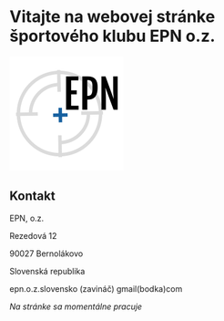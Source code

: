 <html>
<head>
<meta http-equiv="content-type" content="text/html; charset=utf-8">
</head>
<body>
<h1>Vitajte na webovej stránke športového klubu EPN o.z.</h1>
<p><img alt="EPN_logo" src="./EPN_logo2.png"></p>
<h2>Kontakt</h2>
<p>EPN, o.z.</p>
<p>Rezedová 12</p>
<p>90027 Bernolákovo</p>
<p>Slovenská republika</p>
<p>epn.o.z.slovensko (zavináč) gmail(bodka)com</p>
<p></p>
<p></p>

<p><em>Na stránke sa momentálne pracuje
</em></p>
</body>
</html>
